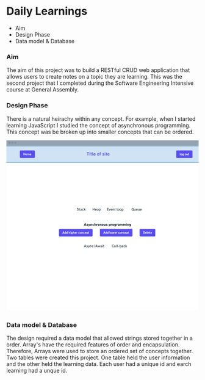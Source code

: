# Daily Learnings

- Aim
- Design Phase
- Data model & Database 

### Aim

The aim of this project was to build a RESTful CRUD web application that allows users to create notes on a topic they are learning. This was the second project that I completed during the Software Engineering Intensive course at General Assembly.

### Design Phase

There is a natural heirachy within any concept. For example, when I started learning JavaScript I studied the concept of asynchronous programming. This concept was be broken up into smaller concepts that can be ordered.

![alt text](https://github.com/BigBBazz/portfolio/blob/main/currentLearning.png)

### Data model & Database

The design required a data model that allowed strings stored together in a order. Array's have the required features of order and encapsulation. Therefore, Arrays were used to store an ordered set of concepts together. Two tables were created this project. One table held the user information and the other held the learning data. Each user had a unique id and earch learning had a unque id.
